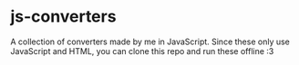 # js-converters
A collection of converters made by me in JavaScript.
Since these only use JavaScript and HTML, you can clone this repo and run these offline :3
